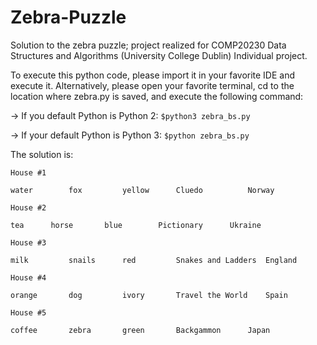 # Zebra-Puzzle
Solution to the zebra puzzle; project realized for COMP20230 Data Structures and Algorithms (University College Dublin)
Individual project.

To execute this python code, please import it in your favorite IDE and execute it. Alternatively,
please open your favorite terminal, cd to the location where zebra.py is saved, and execute the following command:

-> If you default Python is Python 2:
```$python3 zebra_bs.py```

-> If your default Python is Python 3:
```$python zebra_bs.py```


The solution is:

```House #1```

```water 		fox 		yellow 		Cluedo 			Norway```

```House #2```

```tea 		horse 		blue 		Pictionary 		Ukraine ```

```House #3```

```milk 		snails 		red 		Snakes and Ladders 	England```

```House #4```

```orange 		dog 		ivory 		Travel the World 	Spain ```

```House #5```

```coffee 		zebra 		green 		Backgammon 		Japan```
